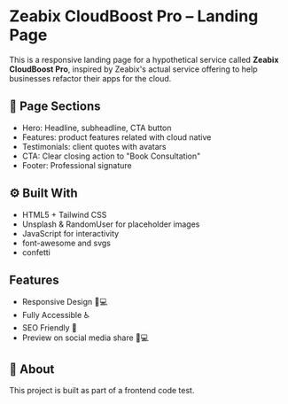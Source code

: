 # Zeabix CloudBoost Pro – Landing Page

This is a responsive landing page for a hypothetical service called **Zeabix CloudBoost Pro**, inspired by Zeabix's actual service offering to help businesses refactor their apps for the cloud.

## 📐 Page Sections

- Hero: Headline, subheadline, CTA button
- Features: product features related with cloud native
- Testimonials: client quotes with avatars
- CTA: Clear closing action to "Book Consultation"
- Footer: Professional signature

## ⚙️ Built With

- HTML5 + Tailwind CSS
- Unsplash & RandomUser for placeholder images
- JavaScript for interactivity
- font-awesome and svgs
- confetti

## Features

- Responsive Design 📱💻
- Fully Accessible ♿️
- SEO Friendly 🔎
- Preview on social media share 📱💻

## 🧠 About

This project is built as part of a frontend code test.
